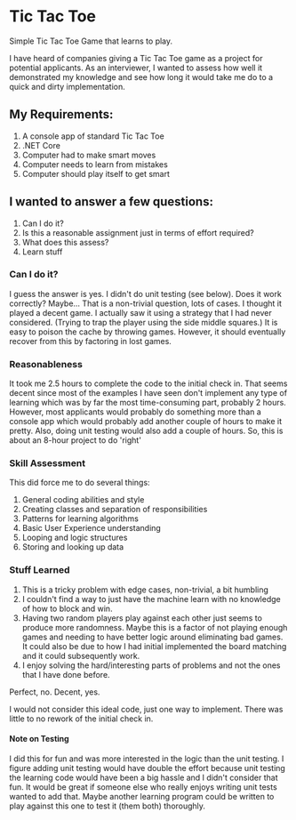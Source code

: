 # Tic Tac Toe
Simple Tic Tac Toe Game that learns to play.

I have heard of companies giving a Tic Tac Toe game as a project for potential applicants. As an interviewer, I wanted to assess how well it demonstrated my knowledge and see how long it would take me do to a quick and dirty implementation.

## My Requirements:
1. A console app of standard Tic Tac Toe
2. .NET Core
3. Computer had to make smart moves
4. Computer needs to learn from mistakes
5. Computer should play itself to get smart

## I wanted to answer a few questions:
1. Can I do it?
2. Is this a reasonable assignment just in terms of effort required?
3. What does this assess?
4. Learn stuff

### Can I do it?
I guess the answer is yes. I didn't do unit testing (see below). Does it work correctly? Maybe... That is a non-trivial question, lots of cases. I thought it played a decent game. I actually saw it using a strategy that I had never considered. (Trying to trap the player using the side middle squares.) It is easy to poison the cache by throwing games. However, it should eventually recover from this by factoring in lost games.

### Reasonableness
It took me 2.5 hours to complete the code to the initial check in. That seems decent since most of the examples I have seen don't implement any type of learning which was by far the most time-consuming part, probably 2 hours. However, most applicants would probably do something more than a console app which would probably add another couple of hours to make it pretty. Also, doing unit testing would also add a couple of hours. So, this is about an 8-hour project to do 'right'

### Skill Assessment
This did force me to do several things:

1. General coding abilities and style
2. Creating classes and separation of responsibilities
3. Patterns for learning algorithms
4. Basic User Experience understanding
5. Looping and logic structures
6. Storing and looking up data

### Stuff Learned
1. This is a tricky problem with edge cases, non-trivial, a bit humbling
2. I couldn't find a way to just have the machine learn with no knowledge of how to block and win. 
3. Having two random players play against each other just seems to produce more randomness. Maybe this is a factor of not playing enough games and needing to have better logic around eliminating bad games. It could also be due to how I had initial implemented the board matching and it could subsequently work.
4. I enjoy solving the hard/interesting parts of problems and not the ones that I have done before.

Perfect, no. Decent, yes.

I would not consider this ideal code, just one way to implement. There was little to no rework of the initial check in.

#### Note on Testing
I did this for fun and was more interested in the logic than the unit testing. I figure adding unit testing would have double the effort because unit testing the learning code would have been a big hassle and I didn't consider that fun. It would be great if someone else who really enjoys writing unit tests wanted to add that. Maybe another learning program could be written to play against this one to test it (them both) thoroughly.
